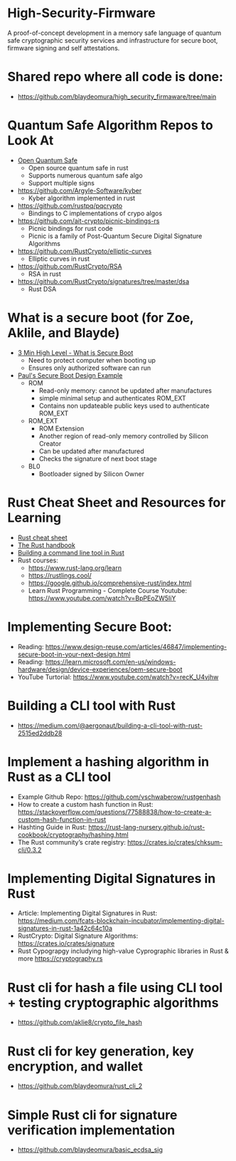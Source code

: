 # High-Security-Firmware
A proof-of-concept development in a memory safe language of quantum safe cryptographic security services and infrastructure for secure boot, firmware signing and self attestations.

# Shared repo where all code is done:
* https://github.com/blaydeomura/high_security_firmaware/tree/main


# Quantum Safe Algorithm Repos to Look At
* [Open Quantum Safe](https://github.com/open-quantum-safe/liboqs-rust) 
    - Open source quantum safe in rust
    - Supports numerous quantum safe algo
    - Support multiple signs
* https://github.com/Argyle-Software/kyber 
    - Kyber algorithm implemented in rust
* https://github.com/rustpq/pqcrypto 
    - Bindings to C implementations of crypo algos
* https://github.com/ait-crypto/picnic-bindings-rs
    - Picnic bindings for rust code
    - Picnic is a family of Post-Quantum Secure Digital Signature Algorithms
* https://github.com/RustCrypto/elliptic-curves
    - Elliptic curves in rust
* https://github.com/RustCrypto/RSA
    - RSA in rust
* https://github.com/RustCrypto/signatures/tree/master/dsa
    - Rust DSA

    
# What is a secure boot (for Zoe, Aklile, and Blayde)
* [3 Min High Level - What is Secure Boot](https://www.youtube.com/watch?v=jjHCgNmMclE)
    - Need to protect computer when booting up
    - Ensures only authorized software can run 
* [Paul's Secure Boot Design Example](https://opentitan.org/book/doc/security/specs/secure_boot/)
  - ROM
    - Read-only memory: cannot be updated after manufactures
    - simple minimal setup and authenticates ROM_EXT
    - Contains non updateable public keys used to authenticate ROM_EXT
  - ROM_EXT
    - ROM Extension
    - Another region of read-only memory controlled by Silicon Creator
    - Can be updated after manufactured
    - Checks the signature of next boot stage
  - BL0
    - Bootloader signed by Silicon Owner
   
# Rust Cheat Sheet and Resources for Learning
* [Rust cheat sheet](https://docs.google.com/document/d/1kQidzAlbqapu-WZTuw4Djik0uTqMZYyiMXTM9F21Dz4/edit?lid=75147#heading=h.gjdgxs)
* [The Rust handbook](https://doc.rust-lang.org/book/index.html)
* [Building a command line tool in Rust](https://rust-cli.github.io/book/index.html)
* Rust courses:
  - https://www.rust-lang.org/learn
  - https://rustlings.cool/
  - https://google.github.io/comprehensive-rust/index.html
  - Learn Rust Programming - Complete Course Youtube:
    https://www.youtube.com/watch?v=BpPEoZW5IiY

# Implementing Secure Boot:
   - Reading: https://www.design-reuse.com/articles/46847/implementing-secure-boot-in-your-next-design.html
   - Reading: https://learn.microsoft.com/en-us/windows-hardware/design/device-experiences/oem-secure-boot
   - YouTube Turtorial:  https://www.youtube.com/watch?v=recK_U4vjhw

# Building a CLI tool with Rust
 - https://medium.com/@aergonaut/building-a-cli-tool-with-rust-2515ed2ddb28
 
# Implement a hashing algorithm in Rust as a CLI tool
 - Example Github Repo:
    https://github.com/vschwaberow/rustgenhash
 - How to create a custom hash function in Rust:
    https://stackoverflow.com/questions/77588838/how-to-create-a-custom-hash-function-in-rust
 - Hashting Guide in Rust:
    https://rust-lang-nursery.github.io/rust-cookbook/cryptography/hashing.html
 - The Rust community’s crate registry:
    https://crates.io/crates/chksum-cli/0.3.2

# Implementing Digital Signatures in Rust
  - Article: Implementing Digital Signatures in Rust:
    https://medium.com/fcats-blockchain-incubator/implementing-digital-signatures-in-rust-1a42c64c10a
  - RustCrypto: Digital Signature Algorithms: 
    https://crates.io/crates/signature
  - Rust Cypograpgy includying high-value Cyprographic libraries in Rust & more 
    https://cryptography.rs

# Rust cli for hash a file using CLI tool + testing cryptographic algorithms
- https://github.com/aklie8/crypto_file_hash

# Rust cli for key generation, key encryption, and wallet 
- https://github.com/blaydeomura/rust_cli_2

# Simple Rust cli for signature verification implementation
- https://github.com/blaydeomura/basic_ecdsa_sig
